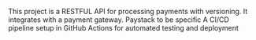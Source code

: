 This project is a RESTFUL API for processing payments with versioning. 
It integrates with a payment gateway. Paystack to be specific
A CI/CD pipeline setup in GitHub Actions for automated testing and deployment